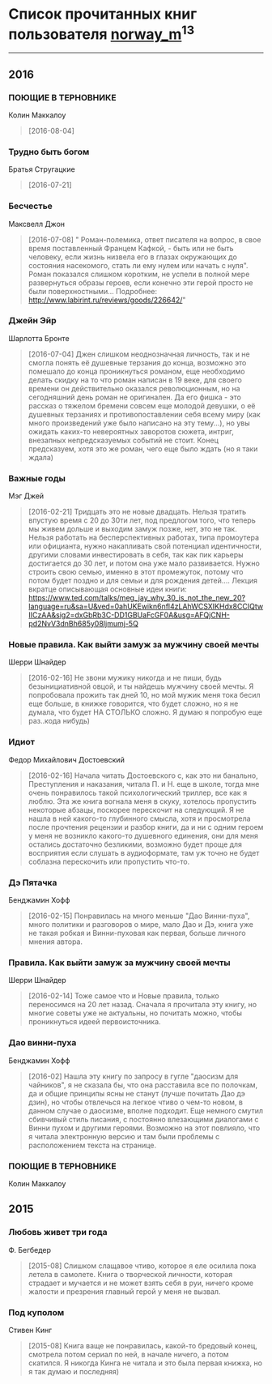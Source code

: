 # Список прочитанных книг пользователя [norway_m](http://vk.com/id8345201)<sup>13</sup>
---

## 2016

### ПОЮЩИЕ В ТЕРНОВНИКЕ
Колин Маккалоу
> [2016-08-04] 


### Трудно быть богом
Братья Стругацкие
> [2016-07-21] 


### Бесчестье
Максвелл Джон
> [2016-07-08] " Роман-полемика, ответ писателя на вопрос, в свое время поставленный Францем Кафкой, - быть или не быть человеку, если жизнь низвела его в глазах окружающих до состояния насекомого, стать ли ему нулем или начать с нуля". Роман показался слишком коротким, не успели в полной мере развернуться образы героев, если конечно эти герой просто не были поверхностными...
> Подробнее: http://www.labirint.ru/reviews/goods/226642/"


### Джейн Эйр
Шарлотта Бронте
> [2016-07-04] Джен слишком неоднозначная личность, так и не смогла понять её душевные терзания до конца, возможно это помешало до конца проникнуться романом, еще необходимо делать скидку на то что роман написан в 19 веке, для своего времени он действительно оказался революционным, но на сегодняшний день роман не оригинален. Да его фишка -  это рассказ о тяжелом бремени совсем еще молодой девушки, о её душевных терзаниях и противопоставлении себя всему миру (как много произведений уже было написано на эту тему...), но увы ожидать каких-то невероятных заворотов  сюжета, интриг, внезапных непредсказуемых событий не стоит. Конец предсказуем, хотя это же роман, чего еще было ждать (но я таки ждала)


### Важные годы
Мэг Джей
> [2016-02-21] Тридцать это не новые двадцать. Нельзя тратить впустую время с 20 до 30ти лет, под предлогом того, что теперь мы живем дольше и выходим замуж позже, нет, это не так. Нельзя работать на бесперспективных работах, типа промоутера или официанта, нужно накапливать свой потенциал идентичности, другими словами инвестировать в себя, так как пик карьеры достигается до 30 лет, и потом она уже мало развивается. Нужно строить свою семью, именно в этот промежуток, потому что потом будет поздно и для семьи и для рождения детей.... Лекция вкратце описывающая основные идеи книги: https://www.ted.com/talks/meg_jay_why_30_is_not_the_new_20?language=ru&sa=U&ved=0ahUKEwikn6nfl4zLAhWCSXIKHdx8CCIQtwIICzAA&sig2=dxGbRb3C-DD1GBUaFcGF0A&usg=AFQjCNH-pd2NvV3dnBh685y08Ijmumj-5Q


### Новые правила. Как выйти замуж за мужчину своей мечты
Шерри Шнайдер
> [2016-02-16] Не звони мужику никогда и не пиши, будь безынициативной овцой, и ты найдешь мужчину своей мечты. Я попробовала прожить так дней 10, но мой мужик меня тока бесил еще больше, в книжке говорится, что будет сложно, но я не думала, что будет НА СТОЛЬКО сложно. Я думаю я попробую еще раз..кода нибудь)


### Идиот
Федор Михайлович Достоевский
> [2016-02-16] Начала читать Достоевского с, как это ни банально, Преступления и наказания, читала П. и Н. еще в школе, тогда мне очень понравилось такой психологический триллер, все как я люблю. Эта же книга вогнала меня в скуку, хотелось пропустить некоторые абзацы, поскорее перескочит на следующий. Я не нашла в ней какого-то глубинного смысла, хотя и просмотрела после прочтения рецензии и разбор книги, да и ни с одним героем у меня не возникло какого-то душевного единения, они для меня остались достаточно безликими, возможно будет проще для восприятия если слушать в аудиоформате, там уж точно не будет соблазна перескочить или пропустить что-то.


### Дэ Пятачка
Бенджамин Хофф
> [2016-02-15] Понравилась на много меньше "Дао Винни-пуха", много политики и разговоров о мире, мало Дао и Дэ, книга уже не такая робкая и Винни-пуховая как первая, больше личного мнения автора.


### Правила. Как выйти замуж за мужчину своей мечты
Шерри Шнайдер
> [2016-02-14] Тоже самое что и Новые правила, только переносимся на 20 лет назад. Сначала я прочитала эту книгу, но многие советы уже не актуальны, но почитать можно, чтобы проникнуться идеей первоисточника.


### Дао винни-пуха
Бенджамин Хофф
> [2016-02] Нашла эту книгу по запросу в гугле "даосизм для чайников", я не сказала бы, что она расставила все по полочкам, да и общие принципы ясны не станут (лучше почитать Дао дэ дзин), но чтобы отвлечься на легкое чтиво о чем-то новом, в данном случае о даосизме, вполне подходит. Еще немного смутил сбивчивый стиль писания, с постоянно влезающими диалогами с Винни пухом и другими героями. Возможно на этот повлияло, что я читала электронную версию и там были проблемы с расположением текста на странице.


### ПОЮЩИЕ В ТЕРНОВНИКЕ
Колин Маккалоу



## 2015

### Любовь живет три года
Ф. Бегбедер
> [2015-08] Слишком слащавое чтиво, которое я еле осилила пока летела в самолете. Книга о творческой личности, которая страдает и мучается и не может взять себя в руи, ничего кроме жалости и презрения главный герой у меня не вызвал.


### Под куполом
Стивен Кинг
> [2015-08] Книга ваще не понравилась, какой-то бредовый конец, смотрела потом сериал по ней, в начале ничего, а потом скатился. Я никогда Кинга не читала и это была первая книжка, но я так думаю и последняя)



